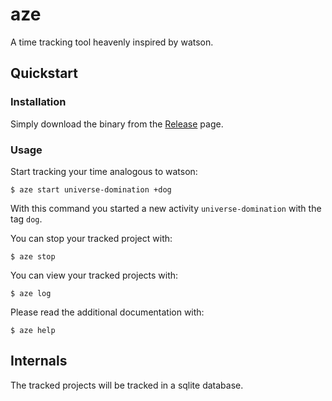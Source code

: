 # aze

A time tracking tool heavenly inspired by watson.

## Quickstart

### Installation

Simply download the binary from the [Release](https://github.com/kreemer/aze/releases/) page.

### Usage

Start tracking your time analogous to watson:

```console
$ aze start universe-domination +dog
```

With this command you started a new activity `universe-domination` with the tag `dog`.

You can stop your tracked project with:

```console
$ aze stop
```

You can view your tracked projects with:

```console
$ aze log
```

Please read the additional documentation with:

```console
$ aze help
```

## Internals

The tracked projects will be tracked in a sqlite database.

